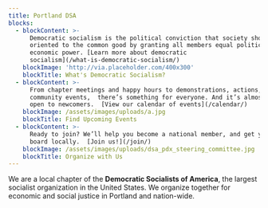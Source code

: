 ```yaml
---
title: Portland DSA
blocks:
  - blockContent: >-
      Democratic socialism is the political conviction that society should be
      oriented to the common good by granting all members equal political and
      economic power. [Learn more about democratic
      socialism](/what-is-democratic-socialism/)
    blockImage: 'http://via.placeholder.com/400x300'
    blockTitle: What's Democratic Socialism?
  - blockContent: >-
      From chapter meetings and happy hours to demonstrations, actions, and
      community events,  there’s something for everyone. And it’s almost all
      open to newcomers.  [View our calendar of events](/calendar/)
    blockImage: /assets/images/uploads/a.jpg
    blockTitle: Find Upcoming Events
  - blockContent: >-
      Ready to join? We’ll help you become a national member, and get you on
      board locally.  [Join us!](/join/)
    blockImage: /assets/images/uploads/dsa_pdx_steering_committee.jpg
    blockTitle: Organize with Us
---
```

We are a local chapter of the **Democratic Socialists of America**, the largest socialist organization in the United States. We organize together for economic and social justice in Portland and nation-wide.
